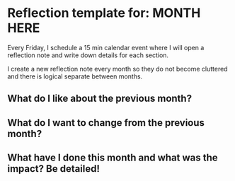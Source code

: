 # Reflection template for: MONTH HERE

Every Friday, I schedule a 15 min calendar event where I will open a reflection note and write down details for each section.

I create a new reflection note every month so they do not become cluttered and there is logical separate between months.

## What do I like about the previous month?

## What do I want to change from the previous month?

## What have I done this month and what was the impact? Be detailed!
